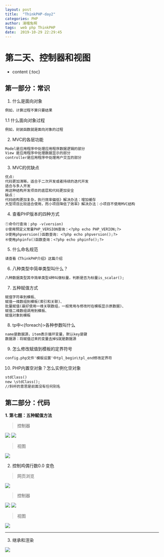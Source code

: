 ```yaml
---
layout: post
title:  "ThinkPHP-day2"
categories: PHP
author: 滑稽兔啊
tags:  web php ThinkPHP
date:  2019-10-29 22:29:45
---
```


# 第二天、控制器和视图











* content
{:toc}
## 第一部分：常识
1. 什么是面向对象
```html
例如，计算过程不算只要结果
```
1.1 什么面向对象过程
```html
例如，封装函数就是面向对象的过程
```
2. MVC的各层功能
```html
Model是应用程序中处理应用程序数据逻辑的部分
View 是应用程序中处理数据显示的部分
controller是应用程序中处理用户交互的部分
```
3. MVC的优缺点
```html
优点:
代码更加清晰，适合于二次开发或者持续的迭代开发
适合与多人开发
用这种结构开发项目的底层和代码更加安全
缺点：
代码结构更加复杂，执行效率偏低》解决办法：增加缓存
大型项目比较适合使用，而小项目降低了效率》解决办法：小项目不使用MVC结构
```
4. 查看PHP版本的四种方式
```php+html
①命令行查询：php -v(version)
②使用预定义常量PHP_VERSION查询：<?php echo PHP_VERION;?>
③使用phpversion()函数查询: <?php echo phpversion();?>
④使用phpinfo()函数查询：<?php echo phpinfo();?>
```
5. 什么命名规范
```html
请查看《ThinkPHP介绍》这篇介绍
```
6. 八种类型中简单类型叫什么？
```html
八种数据类型其中简单类型4种叫做标量，判断是否为标量is_scalar();
```
7. 五种赋值方式
```html
赋值字符串到模板、
赋值一维数组到模板(索引和关联)、
批量赋值(最好使用一维关联数组，一般常用与修改时在模板显示原数据)、
赋值二维数组调用到模板、
赋值对象到模板
```
8. tp中<{foreach}>各种参数叫什么
```html
name是数据源，item表示循环变量，默认key是键
数据源：将赋值过来的变量去掉$就是数据源
```
9. 怎么修改赋值到模板的定界符号
```html
config.php文件'模板设置'中tpl_begin\tpl_end修改定界符
```
10. PHP内置空对象？怎么实例化空对象
```html
stdClass()   
new \stdClass();
//斜杆的意思是前面没有任何别名
```



## 第二部分：代码

**1. 第七题：五种赋值方法**

> 控制器

![](https://j1109053660.oss-cn-hangzhou.aliyuncs.com/img/20191029221949.png)
![](https://j1109053660.oss-cn-hangzhou.aliyuncs.com/img/20191029222102.png)

> 视图

![](https://j1109053660.oss-cn-hangzhou.aliyuncs.com/img/20191029222233.png)

2. 控制鸡偶行数0.0 变色

> 网页浏览

![](https://j1109053660.oss-cn-hangzhou.aliyuncs.com/img/20191029222828.png)

> 控制器

![](https://j1109053660.oss-cn-hangzhou.aliyuncs.com/img/20191029222340.png)
![](https://j1109053660.oss-cn-hangzhou.aliyuncs.com/img/20191029222413.png)

> 视图

![](https://j1109053660.oss-cn-hangzhou.aliyuncs.com/img/20191029222507.png)

-----

3. 继承和渲染

![](https://j1109053660.oss-cn-hangzhou.aliyuncs.com/img/20191029223601.png)